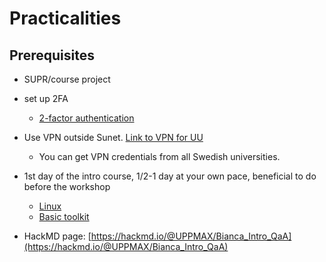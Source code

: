 # Practicalities

## Prerequisites

- SUPR/course project
- set up 2FA
    - [2-factor authentication](https://www.uu.se/en/staff/service-and-tools/tools-and-guides/log-in-securely)

- Use VPN outside Sunet. [Link to VPN for UU](https://mp.uu.se/en/web/info/stod/it-telefoni/anvandarguider/network/vpn-service)
  - You can get VPN credentials from all Swedish universities.

- 1st day of the intro course, 1/2-1 day at your own pace, beneficial to do before the workshop

    - [Linux](https://uppmax.github.io/uppmax_intro/linux.html)
    - [Basic toolkit](https://uppmax.github.io/uppmax_intro/linux_basics.html)

- HackMD page: [https://hackmd.io/@UPPMAX/Bianca_Intro_QaA](https://hackmd.io/@UPPMAX/Bianca_Intro_QaA)
